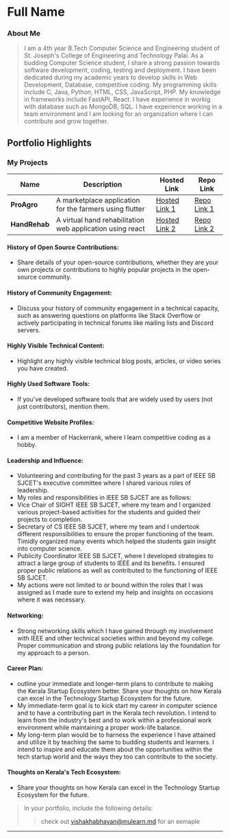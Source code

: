 # Full Name 

### About Me

> I am a 4th year B.Tech Computer Science and Engineering student of St. Joseph's College of Engineering and Technology Palai. As a budding Computer Science student, I share a strong passion towards software development, coding, testing and deployment. I have been dedicated during my academic years to develop skills in Web Development, Database, competitive coding.
> My programming skills include C, Java, Python, HTML, CSS, JavaScript, PHP.
> My knowledge in frameworks include FastAPI, React.
> I have experience in workig with database such as MongoDB, SQL. I have experience working in a team environment and I am looking for an organization where  I can contribute and grow together.



## Portfolio Highlights

### My Projects

| Name                | Description                                                               | Hosted Link                              | Repo Link                                                      |
|---------------------|---------------------------------------------------------------------------|------------------------------------------|----------------------------------------------------------------|
| **ProAgro**  | A marketplace application for the farmers using flutter                                              | [Hosted Link 1](https://example.com)    | [Repo Link 1](https://github.com/username/project1)             |
| **HandRehab**  | A virtual hand rehabilitation web application using react                                               | [Hosted Link 2](https://example.com)    | [Repo Link 2](https://github.com/username/project2)             |



#### History of Open Source Contributions:

- Share details of your open-source contributions, whether they are your own projects or contributions to highly popular projects in the open-source community.

#### History of Community Engagement:

-  Discuss your history of community engagement in a technical capacity, such as answering questions on platforms like Stack Overflow or actively participating in technical forums like mailing lists and Discord servers.

#### Highly Visible Technical Content:

- Highlight any highly visible technical blog posts, articles, or video series you have created.

#### Highly Used Software Tools:

- If you've developed software tools that are widely used by users (not just contributors), mention them.

#### Competitive Website Profiles:

- I am a member of Hackerrank, where I learn competitive coding as a hobby.

#### Leadership and Influence:

- Volunteering and contributing for the past 3 years as a part of IEEE SB SJCET's executive committee where I shared various roles of leadership.
- My roles and responsibilities in IEEE SB SJCET are as follows:
- Vice Chair of SIGHT IEEE SB SJCET, where my team and I organized various project-based activities for the students and guided their projects to completion.
- Secretary of CS IEEE SB SJCET, where my team and I undertook different responsibilities to ensure the proper functioning of the team. Timidly organized many events which helped the students gain insight into computer science.
- Publicity Coordinator IEEE SB SJCET, where I developed strategies to attract a large group of students to IEEE and its benefits. I ensured proper public relations as well as contributed to the functioning of IEEE SB SJCET.
- My actions were not limited to or bound within the roles that I was assigned as I made sure to extend my help and insights on occasions where it was necessary.

#### Networking:

- Strong networking skills which I have gained through my involvement with IEEE and other technical societies within and beyond my college. Proper communication and strong public relations lay the foundation for my approach to a person.

#### Career Plan:

- outline your immediate and longer-term plans to contribute to making the Kerala Startup Ecosystem better. Share your thoughts on how Kerala can excel in the Technology Startup Ecosystem for the future.
- My immediate-term goal is to kick start my career in computer science and to have a contributing part in the Kerala tech revolution. I intend to learn from the industry's best and to work within a professional work environment while maintaining a proper work-life balance.
- My long-term plan would be to harness the experience I have attained and utilize it by teaching the same to budding students and learners. I intend to inspire and educate them about the opportunities within the tech startup world and the ways they too can contribute to the society.

#### Thoughts on Kerala's Tech Ecosystem:

- Share your thoughts on how Kerala can excel in the Technology Startup Ecosystem for the future.


> In your portfolio, include the following details:
>> check out [vishakhabhayan@mulearn.md](./profile/vishakhabhayan@mulearn.md) for an exmaple

---

